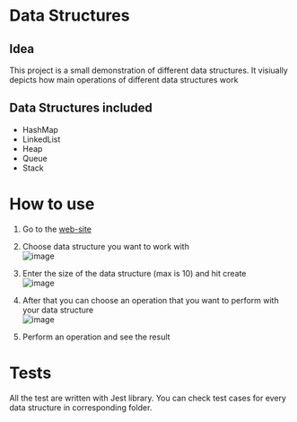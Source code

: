 # Data Structures
## Idea

This project is a small demonstration of different data structures. It visiually depicts how main operations of different data structures work

## Data Structures included

* HashMap
* LinkedList
* Heap 
* Queue
* Stack

# How to use

1. Go to the [web-site](#data-structures)
2. Choose data structure you want to work with <br>
![image](https://user-images.githubusercontent.com/81621439/193826999-df69ffcb-89e8-439e-a4c4-ca3a6bd7cf2b.png)
4. Enter the size of the data structure (max is 10) and hit create <br>
![image](https://user-images.githubusercontent.com/81621439/193827164-efaa332c-8f0a-4e60-a881-e8415754c63b.png)

6. After that you can choose an operation that you want to perform with your data structure <br>
![image](https://user-images.githubusercontent.com/81621439/193827240-545f30b5-b2a2-419f-bb80-aa0e92bb0bca.png)

8. Perform an operation and see the result

# Tests

All the test are written with Jest library. You can check test cases for every data structure in corresponding folder.

